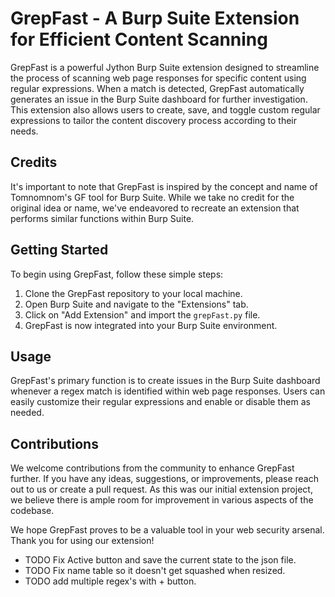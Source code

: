 # GrepFast - A Burp Suite Extension for Efficient Content Scanning

GrepFast is a powerful Jython Burp Suite extension designed to streamline the process of scanning web page responses for specific content using regular expressions. When a match is detected, GrepFast automatically generates an issue in the Burp Suite dashboard for further investigation. This extension also allows users to create, save, and toggle custom regular expressions to tailor the content discovery process according to their needs.

## Credits

It's important to note that GrepFast is inspired by the concept and name of Tomnomnom's GF tool for Burp Suite. While we take no credit for the original idea or name, we've endeavored to recreate an extension that performs similar functions within Burp Suite.

## Getting Started

To begin using GrepFast, follow these simple steps:

1. Clone the GrepFast repository to your local machine.
2. Open Burp Suite and navigate to the "Extensions" tab.
3. Click on "Add Extension" and import the `grepFast.py` file.
4. GrepFast is now integrated into your Burp Suite environment.

## Usage

GrepFast's primary function is to create issues in the Burp Suite dashboard whenever a regex match is identified within web page responses. Users can easily customize their regular expressions and enable or disable them as needed.

## Contributions

We welcome contributions from the community to enhance GrepFast further. If you have any ideas, suggestions, or improvements, please reach out to us or create a pull request. As this was our initial extension project, we believe there is ample room for improvement in various aspects of the codebase.

We hope GrepFast proves to be a valuable tool in your web security arsenal. Thank you for using our extension!

- TODO Fix Active button and save the current state to the json file. 
- TODO Fix name table so it doesn't get squashed when resized. 
- TODO add multiple regex's with + button.